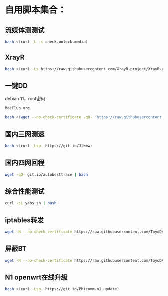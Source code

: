 # 自用脚本集合：

## 流媒体测测试
``` bash
bash <(curl -L -s check.unlock.media) 
```

## XrayR
``` bash
bash <(curl -Ls https://raw.githubusercontent.com/XrayR-project/XrayR-release/master/install.sh)
```

## 一键DD
debian 11，root密码
``` bash 
MoeClub.org
```
``` bash
bash <(wget --no-check-certificate -qO- 'https://raw.githubusercontent.com/MoeClub/Note/master/InstallNET.sh') -d 11 -v 64
```

## 国内三网测速
``` bash
bash <(curl -Lso- https://git.io/Jlkmw)
```

## 国内四网回程
``` bash
wget -qO- git.io/autobesttrace | bash
```

## 综合性能测试
``` bash
curl -sL yabs.sh | bash
```

## iptables转发
``` bash
wget -N --no-check-certificate https://raw.githubusercontent.com/ToyoDAdoubiBackup/doubi/master/iptables-pf.sh && chmod +x iptables-pf.sh && bash iptables-pf.sh
```

## 屏蔽BT
``` bash
wget -N --no-check-certificate https://raw.githubusercontent.com/ToyoDAdoubiBackup/doubi/master/ban_iptables.sh && chmod +x ban_iptables.sh && bash ban_iptables.sh banall
```

## N1 openwrt在线升级
``` bash
bash <(curl -Lso- https://git.io/Phicomm-n1_update)
```
